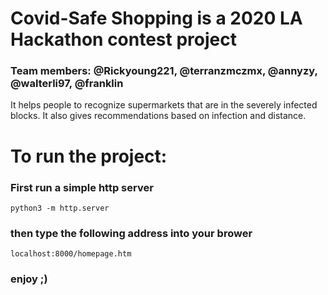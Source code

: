 # Covid-Safe Shopping is a 2020 LA Hackathon contest project
### Team members: @Rickyoung221, @terranzmczmx, @annyzy, @walterli97, @franklin

It helps people to recognize supermarkets that are in the severely infected blocks.
It also gives recommendations based on infection and distance.

# To run the project:

### First run a simple http server

    python3 -m http.server

### then type the following address into your brower

    localhost:8000/homepage.htm

### enjoy ;)
 
